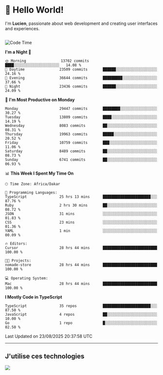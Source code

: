 # 👋 Hello World!

I'm **Lucien**, passionate about web development and creating user interfaces and experiences.

##

<!--START_SECTION:waka-->
![Code Time](http://img.shields.io/badge/Code%20Time-3%2C633%20hrs%2058%20mins-blue)

**I'm a Night 🦉** 

```text
🌞 Morning                13702 commits       ████░░░░░░░░░░░░░░░░░░░░░   14.08 % 
🌆 Daytime                23509 commits       ██████░░░░░░░░░░░░░░░░░░░   24.16 % 
🌃 Evening                36644 commits       █████████░░░░░░░░░░░░░░░░   37.66 % 
🌙 Night                  23436 commits       ██████░░░░░░░░░░░░░░░░░░░   24.09 % 
```
📅 **I'm Most Productive on Monday** 

```text
Monday                   29447 commits       ████████░░░░░░░░░░░░░░░░░   30.27 % 
Tuesday                  13809 commits       ████░░░░░░░░░░░░░░░░░░░░░   14.19 % 
Wednesday                8083 commits        ██░░░░░░░░░░░░░░░░░░░░░░░   08.31 % 
Thursday                 19963 commits       █████░░░░░░░░░░░░░░░░░░░░   20.52 % 
Friday                   10759 commits       ███░░░░░░░░░░░░░░░░░░░░░░   11.06 % 
Saturday                 8489 commits        ██░░░░░░░░░░░░░░░░░░░░░░░   08.73 % 
Sunday                   6741 commits        ██░░░░░░░░░░░░░░░░░░░░░░░   06.93 % 
```


📊 **This Week I Spent My Time On** 

```text
🕑︎ Time Zone: Africa/Dakar

💬 Programming Languages: 
TypeScript               25 hrs 13 mins      ██████████████████████░░░   87.76 % 
Ruby                     2 hrs 30 mins       ██░░░░░░░░░░░░░░░░░░░░░░░   08.72 % 
JSON                     31 mins             ░░░░░░░░░░░░░░░░░░░░░░░░░   01.83 % 
CSS                      23 mins             ░░░░░░░░░░░░░░░░░░░░░░░░░   01.36 % 
YAML                     1 min               ░░░░░░░░░░░░░░░░░░░░░░░░░   00.09 % 

🔥 Editors: 
Cursor                   28 hrs 44 mins      █████████████████████████   100.00 % 

🐱‍💻 Projects: 
nomade-store             28 hrs 44 mins      █████████████████████████   100.00 % 

💻 Operating System: 
Mac                      28 hrs 44 mins      █████████████████████████   100.00 % 
```

**I Mostly Code in TypeScript** 

```text
TypeScript               35 repos            ██████████████████████░░░   87.50 % 
JavaScript               4 repos             ██░░░░░░░░░░░░░░░░░░░░░░░   10.00 % 
Go                       1 repo              █░░░░░░░░░░░░░░░░░░░░░░░░   02.50 % 
```




 Last Updated on 23/08/2025 20:37:58 UTC
<!--END_SECTION:waka-->
---

## J'utilise ces technologies

<p align="left">
  <a href="https://skillicons.dev">
    <img src="https://skillicons.dev/icons?i=ts,js,go,ruby,css,scss,tailwind,react,vite,nextjs,docker,figma,ableton" />
  </a>
</p>

